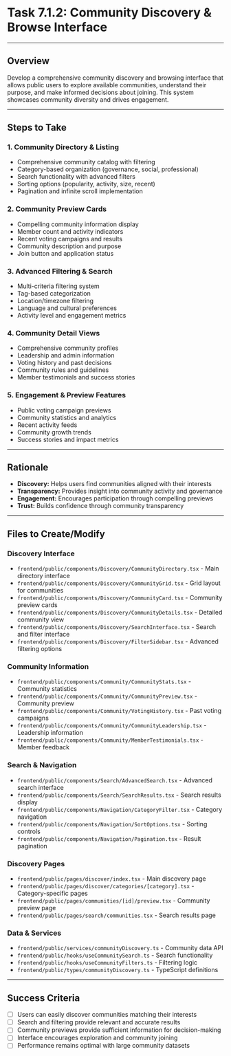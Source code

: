 # Task 7.1.2: Community Discovery & Browse Interface

---

## Overview
Develop a comprehensive community discovery and browsing interface that allows public users to explore available communities, understand their purpose, and make informed decisions about joining. This system showcases community diversity and drives engagement.

---

## Steps to Take

### 1. **Community Directory & Listing**
   - Comprehensive community catalog with filtering
   - Category-based organization (governance, social, professional)
   - Search functionality with advanced filters
   - Sorting options (popularity, activity, size, recent)
   - Pagination and infinite scroll implementation

### 2. **Community Preview Cards**
   - Compelling community information display
   - Member count and activity indicators
   - Recent voting campaigns and results
   - Community description and purpose
   - Join button and application status

### 3. **Advanced Filtering & Search**
   - Multi-criteria filtering system
   - Tag-based categorization
   - Location/timezone filtering
   - Language and cultural preferences
   - Activity level and engagement metrics

### 4. **Community Detail Views**
   - Comprehensive community profiles
   - Leadership and admin information
   - Voting history and past decisions
   - Community rules and guidelines
   - Member testimonials and success stories

### 5. **Engagement & Preview Features**
   - Public voting campaign previews
   - Community statistics and analytics
   - Recent activity feeds
   - Community growth trends
   - Success stories and impact metrics

---

## Rationale
- **Discovery:** Helps users find communities aligned with their interests
- **Transparency:** Provides insight into community activity and governance
- **Engagement:** Encourages participation through compelling previews
- **Trust:** Builds confidence through community transparency

---

## Files to Create/Modify

### Discovery Interface
- `frontend/public/components/Discovery/CommunityDirectory.tsx` - Main directory interface
- `frontend/public/components/Discovery/CommunityGrid.tsx` - Grid layout for communities
- `frontend/public/components/Discovery/CommunityCard.tsx` - Community preview cards
- `frontend/public/components/Discovery/CommunityDetails.tsx` - Detailed community view
- `frontend/public/components/Discovery/SearchInterface.tsx` - Search and filter interface
- `frontend/public/components/Discovery/FilterSidebar.tsx` - Advanced filtering options

### Community Information
- `frontend/public/components/Community/CommunityStats.tsx` - Community statistics
- `frontend/public/components/Community/CommunityPreview.tsx` - Community preview
- `frontend/public/components/Community/VotingHistory.tsx` - Past voting campaigns
- `frontend/public/components/Community/CommunityLeadership.tsx` - Leadership information
- `frontend/public/components/Community/MemberTestimonials.tsx` - Member feedback

### Search & Navigation
- `frontend/public/components/Search/AdvancedSearch.tsx` - Advanced search interface
- `frontend/public/components/Search/SearchResults.tsx` - Search results display
- `frontend/public/components/Navigation/CategoryFilter.tsx` - Category navigation
- `frontend/public/components/Navigation/SortOptions.tsx` - Sorting controls
- `frontend/public/components/Navigation/Pagination.tsx` - Result pagination

### Discovery Pages
- `frontend/public/pages/discover/index.tsx` - Main discovery page
- `frontend/public/pages/discover/categories/[category].tsx` - Category-specific pages
- `frontend/public/pages/communities/[id]/preview.tsx` - Community preview page
- `frontend/public/pages/search/communities.tsx` - Search results page

### Data & Services
- `frontend/public/services/communityDiscovery.ts` - Community data API
- `frontend/public/hooks/useCommunitySearch.ts` - Search functionality
- `frontend/public/hooks/useCommunityFilters.ts` - Filtering logic
- `frontend/public/types/communityDiscovery.ts` - TypeScript definitions

---

## Success Criteria
- [ ] Users can easily discover communities matching their interests
- [ ] Search and filtering provide relevant and accurate results
- [ ] Community previews provide sufficient information for decision-making
- [ ] Interface encourages exploration and community joining
- [ ] Performance remains optimal with large community datasets 